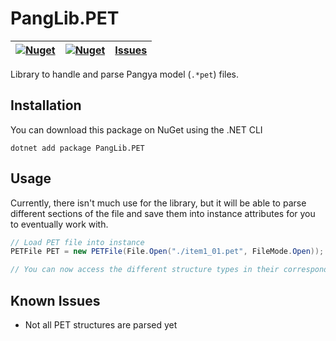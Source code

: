 # PangLib.PET

| [![Nuget](https://img.shields.io/nuget/v/PangLib.PET.svg)](https://www.nuget.org/packages/PangLib.PET/) | [![Nuget](https://img.shields.io/nuget/dt/PangLib.PET.svg)](https://www.nuget.org/packages/PangLib.PET/) | [Issues](https://github.com/pangyatools/PangLib/labels/PangLib.PET) |
| ------------------------------------------------------------------------------------------------------- | -------------------------------------------------------------------------------------------------------- | ------------------------------------------------------------------- |

Library to handle and parse Pangya model (`.*pet`) files.

## Installation

You can download this package on NuGet using the .NET CLI

```
dotnet add package PangLib.PET
```

## Usage

Currently, there isn't much use for the library, but it will be able to parse different sections of the file and save them into instance attributes for you to eventually work with.

```cs
// Load PET file into instance
PETFile PET = new PETFile(File.Open("./item1_01.pet", FileMode.Open));

// You can now access the different structure types in their corresponding member variables
```

## Known Issues

- Not all PET structures are parsed yet
